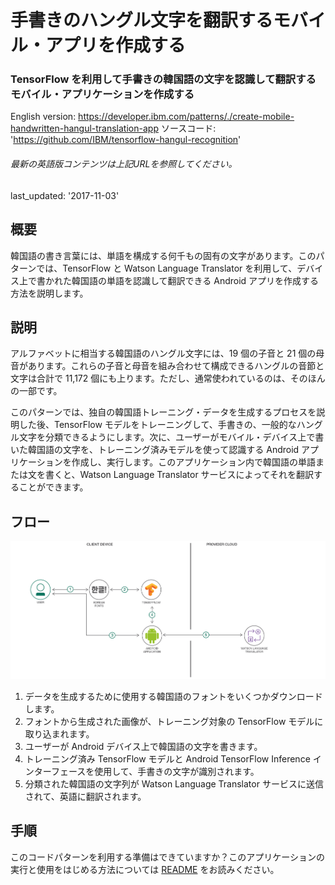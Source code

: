 # 手書きのハングル文字を翻訳するモバイル・アプリを作成する

### TensorFlow を利用して手書きの韓国語の文字を認識して翻訳するモバイル・アプリケーションを作成する

English version: https://developer.ibm.com/patterns/./create-mobile-handwritten-hangul-translation-app
  ソースコード: 'https://github.com/IBM/tensorflow-hangul-recognition'

###### 最新の英語版コンテンツは上記URLを参照してください。
last_updated: '2017-11-03'

 ## 概要

韓国語の書き言葉には、単語を構成する何千もの固有の文字があります。このパターンでは、TensorFlow と Watson Language Translator を利用して、デバイス上で書かれた韓国語の単語を認識して翻訳できる Android アプリを作成する方法を説明します。

## 説明

アルファベットに相当する韓国語のハングル文字には、19 個の子音と 21 個の母音があります。これらの子音と母音を組み合わせて構成できるハングルの音節と文字は合計で 11,172 個にも上ります。ただし、通常使われているのは、そのほんの一部です。

このパターンでは、独自の韓国語トレーニング・データを生成するプロセスを説明した後、TensorFlow モデルをトレーニングして、手書きの、一般的なハングル文字を分類できるようにします。次に、ユーザーがモバイル・デバイス上で書いた韓国語の文字を、トレーニング済みモデルを使って認識する Android アプリケーションを作成し、実行します。このアプリケーション内で韓国語の単語または文を書くと、Watson Language Translator サービスによってそれを翻訳することができます。

## フロー

![フロー](./images/Create-a-Mobile-Handwritten-Hangul-Translation-App-flow-arch.png)

1. データを生成するために使用する韓国語のフォントをいくつかダウンロードします。
1. フォントから生成された画像が、トレーニング対象の TensorFlow モデルに取り込まれます。
1. ユーザーが Android デバイス上で韓国語の文字を書きます。
1. トレーニング済み TensorFlow モデルと Android TensorFlow Inference インターフェースを使用して、手書きの文字が識別されます。
1. 分類された韓国語の文字列が Watson Language Translator サービスに送信されて、英語に翻訳されます。

## 手順

このコードパターンを利用する準備はできていますか？このアプリケーションの実行と使用をはじめる方法については [README](https://github.com/IBM/tensorflow-hangul-recognition/blob/master/README.md) をお読みください。

